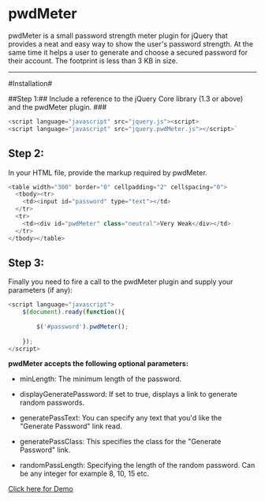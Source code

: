 pwdMeter
=============

pwdMeter is a small password strength meter plugin for jQuery that provides a neat and easy way to show the user's password strength. At the same time it helps a user to generate and choose a secured password for their account. The footprint is less than 3 KB in size. 

<hr>

#Installation#

##Step 1:##
Include a reference to the jQuery Core library (1.3 or above) and the pwdMeter plugin. ###

```javascript
<script language="javascript" src="jquery.js"><script>
<script language="javascript" src="jquery.pwdMeter.js"></script>`
```

## Step 2: ##
In your HTML file, provide the markup required by pwdMeter. 

```javascript
<table width="300" border="0" cellpadding="2" cellspacing="0">
  <tbody><tr>
    <td><input id="password" type="text"></td>
  </tr>
  <tr>
    <td><div id="pwdMeter" class="neutral">Very Weak</div></td>
  </tr>
</tbody></table>
```

## Step 3: ##
Finally you need to fire a call to the pwdMeter plugin and supply your parameters (if any): 

```javascript
<script language="javascript">
    $(document).ready(function(){
 
        $('#password').pwdMeter();
 
    });
</script>
```


__pwdMeter accepts the following optional parameters:__

+ minLength: The minimum length of the password.

+ displayGeneratePassword: If set to true, displays a link to generate random passwords.

+ generatePassText: You can specify any text that you'd like the "Generate Password" link read.

+ generatePassClass: This specifies the class for the "Generate Password" link.

+ randomPassLength: Specifying the length of the random password. Can be any integer for example 8, 10, 15 etc.


[Click here for Demo](http://shouvik.net/pwdmeter.php)


